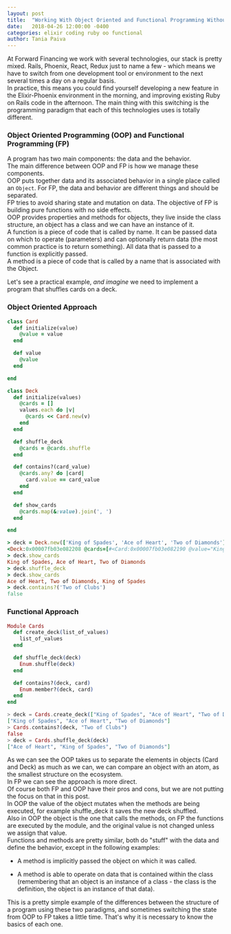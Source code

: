 ```yaml
---
layout: post
title:  "Working With Object Oriented and Functional Programming Without Losing Your Mind"
date:   2018-04-26 12:00:00 -0400
categories: elixir coding ruby oo functional
author: Tania Paiva
---
```


At Forward Financing we work with several technologies, our stack is pretty mixed.
Rails, Phoenix, React, Redux just to name a few - which means we have to switch from one development tool or environment to the next several times a day on a regular basis.   
In practice, this means you could find yourself developing a new feature in the Elixir-Phoenix environment in the morning, and improving existing Ruby on Rails code in the afternoon.
The main thing with this switching is the programming paradigm that each of this technologies uses is totally
different.

### Object Oriented Programming (OOP) and Functional Programming (FP)

A program has two main components: the data and the behavior.  
The main difference between OOP and FP is how we manage these components.  
OOP puts together data and its associated behavior in a single place called an `Object`. For FP, the data and behavior are different things and should be separated.  
FP tries to avoid sharing state and mutation on data. The objective of FP is building pure functions with no side effects.  
OOP provides properties and methods for objects, they live inside the class structure, an object has a class and we can
have an instance of it.  
A function is a piece of code that is called by name. It can be passed data on which to operate (parameters) and can optionally return data (the most common practice is to return something). All data that is passed to a function is explicitly passed.  
A method is a piece of code that is called by a name that is associated with the Object.

Let's see a practical example, *and imagine* we need to implement a program that shuffles cards on a deck.

### Object Oriented Approach
``` ruby
class Card
  def initialize(value)
    @value = value
  end

  def value
    @value
  end

end

class Deck
  def initialize(values)
    @cards = []
    values.each do |v|
      @cards << Card.new(v)
    end
  end

  def shuffle_deck
    @cards = @cards.shuffle
  end

  def contains?(card_value)
    @cards.any? do |card|
      card.value == card_value
    end
  end

  def show_cards
    @cards.map(&:value).join(', ')
  end

end

> deck = Deck.new(['King of Spades', 'Ace of Heart', 'Two of Diamonds'])
<Deck:0x00007fb03e082208 @cards=[#<Card:0x00007fb03e082190 @value="King of Spades">, #<Card:0x00007fb03e082168 @value="Ace of Heart">, #<Card:0x00007fb03e0820c8 @value="Two of Diamonds">]>
> deck.show_cards
King of Spades, Ace of Heart, Two of Diamonds
> deck.shuffle_deck
> deck.show_cards
Ace of Heart, Two of Diamonds, King of Spades
> deck.contains?('Two of Clubs')
false
```

### Functional Approach
``` elixir
Module Cards
  def create_deck(list_of_values)
    list_of_values
  end

  def shuffle_deck(deck)
    Enum.shuffle(deck)
  end

  def contains?(deck, card)
    Enum.member?(deck, card)
  end
end

> deck = Cards.create_deck(["King of Spades", "Ace of Heart", "Two of Diamonds"])
["King of Spades", "Ace of Heart", "Two of Diamonds"]
> Cards.contains?(deck, "Two of Clubs")
false
> deck = Cards.shuffle_deck(deck)
["Ace of Heart", "King of Spades", "Two of Diamonds"]

```

As we can see the OOP takes us to separate the elements in objects (Card and Deck) as much as we can, we can compare an object with an atom, as the smallest structure on the ecosystem.  
In FP we can see the approach is more direct.  
Of course both FP and OOP have their pros and cons, but we are not putting the focus on that in this post.  
In OOP the value of the object mutates when the methods are being executed, for example shuffle_deck it saves
the new deck shuffled.  
Also in OOP the object is the one that calls the methods, on FP the functions are executed by the module, and the
original value is not changed unless we assign that value.  
Functions and methods are pretty similar, both do "stuff" with the data and define the behavior, except in the following examples:

- A method is implicitly passed the object on which it was called.

- A method is able to operate on data that is contained within the class (remembering that an object is an instance of a class - the class is the definition, the object is an instance of that data).

This is a pretty simple example of the differences between the structure of a program using these two paradigms, and sometimes switching the state from OOP to FP takes a little time. That's why it is necessary to know the basics of each
one.